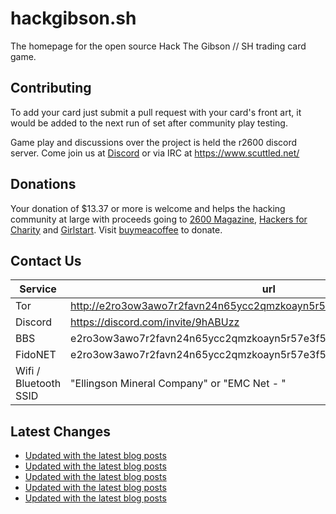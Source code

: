 # hackgibson.sh
The homepage for the open source Hack The Gibson // SH trading card game.


## Contributing

To add your card just submit a pull request with your card's front art, it would be added to the next run of set after community play testing.

Game play and discussions over the project is held the r2600 discord server. Come join us at [Discord](https://discord.com/invite/9hABUzz) or via IRC at https://www.scuttled.net/


## Donations

Your donation of $13.37 or more is welcome and helps the hacking community at large with proceeds going to [2600 Magazine](https://2600.com/), [Hackers for Charity](https://hackersforcharity.org) and [Girlstart](https://girlstart.org).  Visit [buymeacoffee](https://www.buymeacoffee.com/hackgibson.sh) to donate.


## Contact Us

Service | url
-|-
Tor | http://e2ro3ow3awo7r2favn24n65ycc2qmzkoayn5r57e3f56nvjwdcgg32ad.onion
Discord | https://discord.com/invite/9hABUzz
BBS | e2ro3ow3awo7r2favn24n65ycc2qmzkoayn5r57e3f56nvjwdcgg32ad.onion:23
FidoNET | e2ro3ow3awo7r2favn24n65ycc2qmzkoayn5r57e3f56nvjwdcgg32ad.onion:24554
Wifi / Bluetooth SSID | "Ellingson Mineral Company" or "EMC Net - <fidonet address>"

## Latest Changes
<!-- BLOG-POST-LIST:START -->
- [Updated with the latest blog posts](https://github.com/DFW2600/hackgibson.sh/commit/d8da5c40cb2bbafc94a5c50f4d329fc62e2dbdd4)
- [Updated with the latest blog posts](https://github.com/DFW2600/hackgibson.sh/commit/2db7e7248e0ae1956b21cde3f3c5a78b5af44b06)
- [Updated with the latest blog posts](https://github.com/DFW2600/hackgibson.sh/commit/776f8561cf1e6b9ed19dbc76db180e895f08b04a)
- [Updated with the latest blog posts](https://github.com/DFW2600/hackgibson.sh/commit/bc715db3f015317cd6891e96e49bdd8b099cbbb1)
- [Updated with the latest blog posts](https://github.com/DFW2600/hackgibson.sh/commit/30d21a722f71f63f3e85f9157738eddb40fced21)
<!-- BLOG-POST-LIST:END -->
